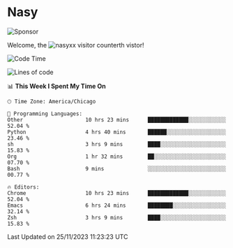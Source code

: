 # Nasy

<!--
<p align="center">
<img height="200" src="https://github-readme-stats.vercel.app/api?username=nasyxx&count_private=true&show_icons=true&theme=dracula&include_all_commits=true"/>
<img height="200" src="https://github-readme-stats.vercel.app/api/top-langs/?username=nasyxx&theme=dracula&hide=html,jupyter+notebook&count_private=true&show_icons=true"/>
</p>

  
----------------
-->

![Sponsor](https://img.shields.io/static/v1.svg?label=Sponsor&message=%E2%9D%A4&logo=GitHub&style=flat&color=pink)
 
Welcome, the ![nasyxx visitor counter](https://count.getloli.com/get/@nasyxx?theme=rule34)th vistor!
 
<!--START_SECTION:waka-->
![Code Time](http://img.shields.io/badge/Code%20Time-4%2C011%20hrs%2058%20mins-blue)

![Lines of code](https://img.shields.io/badge/From%20Hello%20World%20I%27ve%20Written-6.3%20million%20lines%20of%20code-blue)

📊 **This Week I Spent My Time On** 

```text
🕑︎ Time Zone: America/Chicago

💬 Programming Languages: 
Other                    10 hrs 23 mins      █████████████░░░░░░░░░░░░   52.04 % 
Python                   4 hrs 40 mins       ██████░░░░░░░░░░░░░░░░░░░   23.46 % 
sh                       3 hrs 9 mins        ████░░░░░░░░░░░░░░░░░░░░░   15.83 % 
Org                      1 hr 32 mins        ██░░░░░░░░░░░░░░░░░░░░░░░   07.70 % 
Bash                     9 mins              ░░░░░░░░░░░░░░░░░░░░░░░░░   00.77 % 

🔥 Editors: 
Chrome                   10 hrs 23 mins      █████████████░░░░░░░░░░░░   52.04 % 
Emacs                    6 hrs 24 mins       ████████░░░░░░░░░░░░░░░░░   32.14 % 
Zsh                      3 hrs 9 mins        ████░░░░░░░░░░░░░░░░░░░░░   15.83 % 
```


 Last Updated on 25/11/2023 11:23:23 UTC
<!--END_SECTION:waka-->

<!-- ![visitors](https://visitor-badge.laobi.icu/badge?page_id=nasyxx.nasyxx) -->
